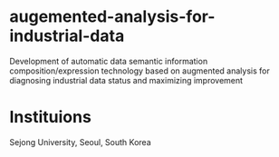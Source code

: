 # augemented-analysis-for-industrial-data
Development of automatic data semantic information composition/expression technology based on augmented analysis for diagnosing industrial data status and maximizing improvement


# Instituions
Sejong University, Seoul, South Korea
